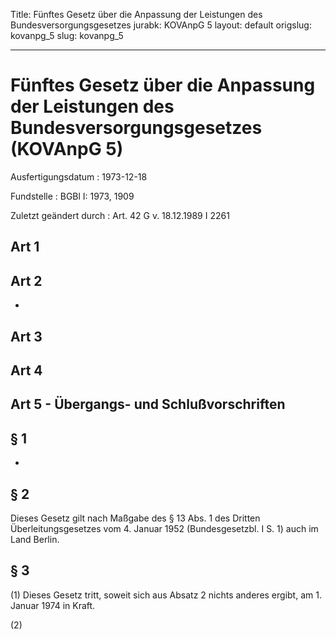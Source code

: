 Title: Fünftes Gesetz über die Anpassung der Leistungen des Bundesversorgungsgesetzes
jurabk: KOVAnpG 5
layout: default
origslug: kovanpg_5
slug: kovanpg_5

---

# Fünftes Gesetz über die Anpassung der Leistungen des Bundesversorgungsgesetzes (KOVAnpG 5)

Ausfertigungsdatum
:   1973-12-18

Fundstelle
:   BGBl I: 1973, 1909

Zuletzt geändert durch
:   Art. 42 G v. 18.12.1989 I 2261


## Art 1



## Art 2

-


## Art 3



## Art 4



## Art 5 - Übergangs- und Schlußvorschriften



## § 1

-


## § 2

Dieses Gesetz gilt nach Maßgabe des § 13 Abs. 1 des Dritten
Überleitungsgesetzes vom 4. Januar 1952 (Bundesgesetzbl. I S. 1) auch
im Land Berlin.


## § 3

(1) Dieses Gesetz tritt, soweit sich aus Absatz 2 nichts anderes
ergibt, am 1. Januar 1974 in Kraft.

(2)

